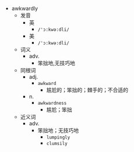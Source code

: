- awkwardly
  - 发音
    - 英
      - `/'ɔ:kwə:dli/`
    - 美
      - `/'ɔ:kwə:dli/`
  - 词义
    - adv.
      - 笨拙地,无技巧地
  - 同根词
    - adj.
      - `awkward`
        - 尴尬的；笨拙的；棘手的；不合适的
    - n.
      - `awkwardness`
        - 尴尬；笨拙
  - 近义词
    - adv.
      - 笨拙地；无技巧地
        - `lumpingly`
        - `clumsily`

